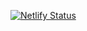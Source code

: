 [![Netlify Status](https://api.netlify.com/api/v1/badges/dc02e64d-f957-4877-b493-97ee01465934/deploy-status)](https://app.netlify.com/sites/syselibrary/deploys)
